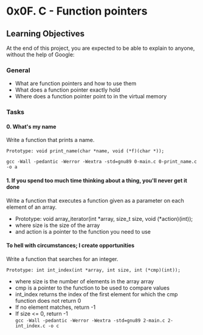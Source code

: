 # 0x0F. C - Function pointers

## Learning Objectives
At the end of this project, you are expected to be able to explain to anyone, without the help of Google:

### General
- What are function pointers and how to use them
- What does a function pointer exactly hold
- Where does a function pointer point to in the virtual memory


### Tasks 
#### 0. What's my name
Write a function that prints a name.

`Prototype: void print_name(char *name, void (*f)(char *));`

``gcc -Wall -pedantic -Werror -Wextra -std=gnu89 0-main.c 0-print_name.c -o a``

#### 1. If you spend too much time thinking about a thing, you'll never get it done

Write a function that executes a function given as a parameter on each element of an array.

- Prototype: void array_iterator(int *array, size_t size, void (*action)(int));
- where size is the size of the array
- and action is a pointer to the function you need to use

#### To hell with circumstances; I create opportunities

Write a function that searches for an integer.

`Prototype: int int_index(int *array, int size, int (*cmp)(int));`
- where size is the number of elements in the array array
- cmp is a pointer to the function to be used to compare values
- int_index returns the index of the first element for which the cmp function does not return 0
- If no element matches, return -1
- If size <= 0, return -1 <br>
`gcc -Wall -pedantic -Werror -Wextra -std=gnu89 2-main.c 2-int_index.c -o c`
